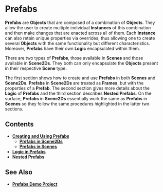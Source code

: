 # Prefabs


**Prefabs** are **Objects** that are composed of a combination of **Objects**. They allow the user to create multiple individual **Instances** of this combination and then make changes that are enacted across all of them. Each **Instance** can also retain unique properties via overrides, thus allowing one to create several **Objects** with the same functionality but different characteristics. Moreover, **Prefabs** have their own **Logic** encapsulated within them.

There are two types of **Prefabs**, those available in **Scenes** and those available in **Scene2Ds**. They both can only encapsulate the **Objects** present in their respective **Scene** type. 

The first section shows how to create and use **Prefabs** in both **Scenes** and **Scene2Ds**. **Prefabs** in **Scene2Ds** are treated as **Frames**, but with the properties of a **Prefab**. The second section gives more details about the **Logic** of **Prefabs** and the third section describes **Nested Prefabs**. On the surface, **Prefabs** in **Scene2Ds** essentially work the same as **Prefabs** in **Scenes** so they follow the same procedures highlighted in the latter two sections.

## Contents

* [**Creating and Using Prefabs**](creatingandusingprefabs/README.md)
  * [**Prefabs in Scene2Ds**](creatingandusingprefabs/2D.md)
  * [**Prefabs in Scenes**](creatingandusingprefabs/3D.md)
* [**Logic in Prefabs**](logic-prefabs.md)
* [**Nested Prefabs**](nested-prefabs.md)

## See Also

* [**Prefabs Demo Project**](../../demo-projects/prefabs-demo.md)